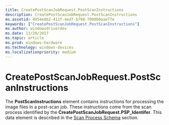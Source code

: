 ```yaml
---
title: CreatePostScanJobRequest.PostScanInstructions
description: CreatePostScanJobRequest.PostScanInstructions
ms.assetid: 4954e8b2-411f-4ed7-b798-7090b0eae77e
keywords: ["CreatePostScanJobRequest.PostScanInstructions"]
ms.author: windowsdriverdev
ms.date: 11/28/2017
ms.topic: article
ms.prod: windows-hardware
ms.technology: windows-devices
ms.localizationpriority: medium
---
```


# CreatePostScanJobRequest.PostScanInstructions


The **PostScanInstructions** element contains instructions for processing the image files in a post-scan job. These instructions come from the scan process identified by the **CreatePostScanJobRequest.PSP\_Identifer**. This data element is described in the [Scan Process Schema](scan-process-schema.md) section.

 

 





